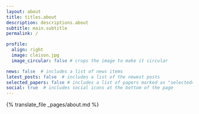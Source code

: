 ```yaml
---
layout: about
title: titles.about
description: descriptions.about
subtitle: main.subtitle
permalink: /

profile:
  align: right
  image: cleison.jpg
  image_circular: false # crops the image to make it circular

news: false  # includes a list of news items
latest_posts: false  # includes a list of the newest posts
selected_papers: false # includes a list of papers marked as "selected={true}"
social: true  # includes social icons at the bottom of the page
---
```


{% translate_file _pages/about.md %}


